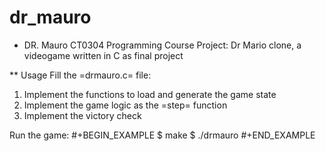 # dr_mauro

* DR. Mauro
CT0304 Programming Course Project: Dr Mario clone, a videogame written in C as final project

** Usage
Fill the =drmauro.c= file:
1. Implement the functions to load and generate the game state
2. Implement the game logic as the =step= function
3. Implement the victory check

Run the game:
#+BEGIN_EXAMPLE
$ make
$ ./drmauro
#+END_EXAMPLE
